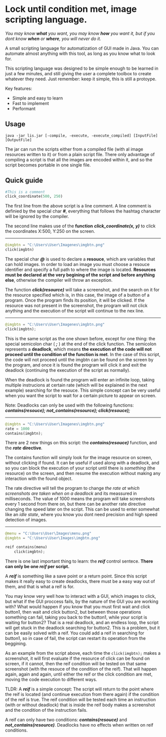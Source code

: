 # Lock until condition met, image scripting language.

*You may know **what** you want, you may know **how** you want it, but if you dont know **when** or **where**, you will never do it.*

A small scripting language for automatization of GUI made in Java. You can automate almost anything with this tool, as long as you know what to look for.

This scripting language was designed to be simple enough to be learned in just a few minutes, and still giving the user a complete toolbox to create whatever they need. Just remember: keep it simple, this is still a protoype.

Key features:

- Simple and easy to learn
- Fast to implement
- Performant

## Usage
`java -jar lis.jar [-compile, -execute, -execute_compiled] [InputFile] [OutputFile]`

The jar can run the scripts either from a compiled file (with al image resources written to it) or from a plain script file. There only advantage of compiling a script is that all the images are encoded within it, and so the script becomes portable in one single file.
## Quick guide
```Python
#This is a comment
click_coordinate(500, 250)
```
The first line from the above script is a line comment. A line comment is definied by the special char ***#***, everything that follows the hashtag character will be ignored by the compiler.

The second line makes use of the **function** ***click_coordinate(x, y)*** to click the coordinates X:500, Y:250 on the screen.

---
```Python
@imgbtn = "C:\Users\User\Imagenes\imgbtn.png"
click(imgbtn)
```
The special char ***@*** is used to declare a **resouce**, which are variables that can hold images. In order to load an image you must choose a resouce identifier and specify a full path to where the image is located. **Resources must be declared at the very begining of the script and before anything else**, otherwise the compiler will throw an exception.

The function ***click(resource)*** will take a screenshot, and the search on it for the resource specified which is, in this case, the image of a button of a program. Once the program finds its position, it will be clicked. If the resource was not present in the screenshot, the program will not click anything and the execution of the script will continue to the nex line.

---
```Python
@imgbtn = "C:\Users\User\Imagenes\imgbtn.png"
click(imgbtn);
```
This is the same script as the one shown before, except for one thing: the special semicolon char ( ***;*** ) at the end of the click function. The semicolon represents a **deadlock**, which means **the execution of the code will not proceed until the condition of the function is met**. In the case of this script, the code will not proceed until the imgbtn can be found on the screen by the program, and once it is found the program will click it and exit the deadlock (continuing the execution of the script as normally).

When the deadlock is found the program will enter an infinite loop, taking multiple instrucions at certain rate (which will be explained in the next example) searching for the resouce. This simple concept can be very useful when you want the script to wait for a certain picture to appear on screen.

Note: Deadlocks can only be used with the following functions: ***contains(resouce); not_contains(resource); click(resouce);***

---
```Python
@imgbtn = "C:\Users\User\Imagenes\imgbtn.png"
rate = 1000
contains(imgbtn);
```
There are 2 new things on this script: the ***contains(resouce)*** function, and the ***rate*** **directive**.

The contains function will simply look for the image resource on screen, without clicking if found. It can be useful if used along with a deadlock, and so you can block the execution of your script until there is *something* (the resource) on the screen, and then resume the execution without making any interaction with the found object.

The rate directive will tell the program to change *the rate at which screenshots are taken when on a deadlock* and its meassured in milliseconds. The value of 1000 means the program will take screenshots every 1 second from there on, but there can be another rate directive changing the speed later on the script. This can be used to enter somewhat like an *idle state*, where you know you dont need precision and high speed detection of images.

---
```Python
@menu = "C:\Users\User\Images\menu.png"
@imgbtn = "C:\Users\User\Images\imgbtn.png"

reif contains(menu)
    click(imgbtn);
```
There is one last important thing to learn: the ***reif*** control sentece. **There can only be one *reif* per script.**

A ***reif*** is something like a save point or a return point. Since this script makes it really easy to create deadlocks, there must be a easy way out of them, and that is what a reif is for. 

You may know very well how to interact with a GUI, which images to click, but what if the GUI proccess fails, by the nature of the GUI you are working with? What would happen if you know that you must first wait and click button1, then wait and click button2, but between those operations something can fail, taking you back to the button1, while your script is waiting for button2? That is a real deadlock, and an endless loop, the script will get stuck in the deadlock searching for button2. This is a problem, but it can be easily solved with a reif. You could add a reif in searching for button1, so in case of fail, the script can restart its operation from the beggining.

As an example from the script above, each time the `click(imgbtn);` makes a screenshot, it will first evaluate if the resource of click can be found on screen, if it cannot, then the reif condition will be tested on that same screenshot (with the resouce of the condition of the reif). That will happen again, again and again, until either the reif or the click condition are met, moving the code execution to different ways.

TLDR: A ***reif*** is a simple concept: The script will return to the point where the reif is located (and continue execution from there again) if the condition of the reif is true. The reif condition will be tested each time an instruction (with or without deadlock) that is inside the reif body makes a screenshot and the condition of the instruction fails.

A reif can only have two conditions: ***contains(resouce)*** and ***not_contains(resource)***. Deadlocks have no effects when written on reif conditions.
